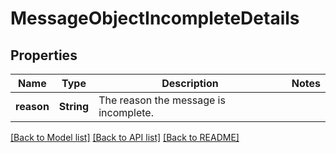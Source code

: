 # MessageObjectIncompleteDetails

## Properties

Name | Type | Description | Notes
------------ | ------------- | ------------- | -------------
**reason** | **String** | The reason the message is incomplete. | 

[[Back to Model list]](../README.md#documentation-for-models) [[Back to API list]](../README.md#documentation-for-api-endpoints) [[Back to README]](../README.md)


